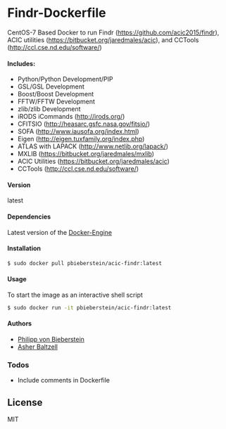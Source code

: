 # Findr-Dockerfile 

CentOS-7 Based Docker to run Findr (https://github.com/acic2015/findr), ACIC utilities (https://bitbucket.org/jaredmales/acic), and CCTools (http://ccl.cse.nd.edu/software/)



#### Includes:
- Python/Python Development/PIP 
- GSL/GSL Development 
- Boost/Boost Development 
- FFTW/FFTW Development 
- zlib/zlib Development 
- iRODS iCommands (http://irods.org/) 
- CFITSIO (http://heasarc.gsfc.nasa.gov/fitsio/) 
- SOFA (http://www.iausofa.org/index.html) 
- Eigen (http://eigen.tuxfamily.org/index.php) 
- ATLAS with LAPACK (http://www.netlib.org/lapack/) 
- MXLIB (https://bitbucket.org/jaredmales/mxlib) 
- ACIC Utilities (https://bitbucket.org/jaredmales/acic) 
- CCTools (http://ccl.cse.nd.edu/software/)


#### Version
latest

#### Dependencies
Latest version of the [Docker-Engine]

#### Installation
```sh
$ sudo docker pull pbieberstein/acic-findr:latest
```

#### Usage
To start the image as an interactive shell script
```sh
$ sudo docker run -it pbieberstein/acic-findr:latest
```

#### Authors
- [Philipp von Bieberstein]
- [Asher Baltzell]


### Todos

 - Include comments in Dockerfile

License
----

MIT

[//]: # (These are reference links used in the body of this note and get stripped out when the markdown processor does its job. There is no need to format nicely because it shouldn't be seen. Thanks SO - http://stackoverflow.com/questions/4823468/store-comments-in-markdown-syntax)

[Docker-Engine]: <http://docs.docker.com/engine/installation/>
[Philipp von Bieberstein]: <https://github.com/pbieberstein>
[Asher Baltzell]: <http://asherkhb.com/>
